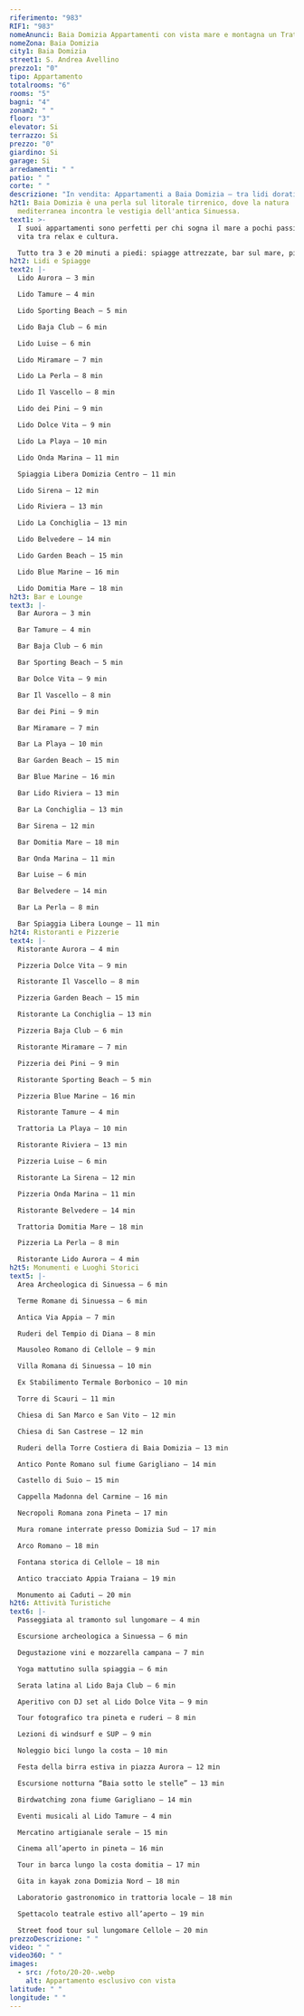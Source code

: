 ```yaml
---
riferimento: "983"
RIF1: "983"
nomeAnunci: Baia Domizia Appartamenti con vista mare e montagna un Trattativa
nomeZona: Baia Domizia
city1: Baia Domizia
street1: S. Andrea Avellino
prezzo1: "0"
tipo: Appartamento
totalrooms: "6"
rooms: "5"
bagni: "4"
zonam2: " "
floor: "3"
elevator: Si
terrazzo: Si
prezzo: "0"
giardino: Si
garage: Si
arredamenti: " "
patio: " "
corte: " "
descrizione: "In vendita: Appartamenti a Baia Domizia – tra lidi dorati e storia romana"
h2t1: Baia Domizia è una perla sul litorale tirrenico, dove la natura
  mediterranea incontra le vestigia dell'antica Sinuessa.
text1: >-
  I suoi appartamenti sono perfetti per chi sogna il mare a pochi passi e una
  vita tra relax e cultura.

  Tutto tra 3 e 20 minuti a piedi: spiagge attrezzate, bar sul mare, pizzerie tradizionali e siti archeologici unici.
h2t2: Lidi e Spiagge
text2: |-
  Lido Aurora – 3 min

  Lido Tamure – 4 min

  Lido Sporting Beach – 5 min

  Lido Baja Club – 6 min

  Lido Luise – 6 min

  Lido Miramare – 7 min

  Lido La Perla – 8 min

  Lido Il Vascello – 8 min

  Lido dei Pini – 9 min

  Lido Dolce Vita – 9 min

  Lido La Playa – 10 min

  Lido Onda Marina – 11 min

  Spiaggia Libera Domizia Centro – 11 min

  Lido Sirena – 12 min

  Lido Riviera – 13 min

  Lido La Conchiglia – 13 min

  Lido Belvedere – 14 min

  Lido Garden Beach – 15 min

  Lido Blue Marine – 16 min

  Lido Domitia Mare – 18 min
h2t3: Bar e Lounge
text3: |-
  Bar Aurora – 3 min

  Bar Tamure – 4 min

  Bar Baja Club – 6 min

  Bar Sporting Beach – 5 min

  Bar Dolce Vita – 9 min

  Bar Il Vascello – 8 min

  Bar dei Pini – 9 min

  Bar Miramare – 7 min

  Bar La Playa – 10 min

  Bar Garden Beach – 15 min

  Bar Blue Marine – 16 min

  Bar Lido Riviera – 13 min

  Bar La Conchiglia – 13 min

  Bar Sirena – 12 min

  Bar Domitia Mare – 18 min

  Bar Onda Marina – 11 min

  Bar Luise – 6 min

  Bar Belvedere – 14 min

  Bar La Perla – 8 min

  Bar Spiaggia Libera Lounge – 11 min
h2t4: Ristoranti e Pizzerie
text4: |-
  Ristorante Aurora – 4 min

  Pizzeria Dolce Vita – 9 min

  Ristorante Il Vascello – 8 min

  Pizzeria Garden Beach – 15 min

  Ristorante La Conchiglia – 13 min

  Pizzeria Baja Club – 6 min

  Ristorante Miramare – 7 min

  Pizzeria dei Pini – 9 min

  Ristorante Sporting Beach – 5 min

  Pizzeria Blue Marine – 16 min

  Ristorante Tamure – 4 min

  Trattoria La Playa – 10 min

  Ristorante Riviera – 13 min

  Pizzeria Luise – 6 min

  Ristorante La Sirena – 12 min

  Pizzeria Onda Marina – 11 min

  Ristorante Belvedere – 14 min

  Trattoria Domitia Mare – 18 min

  Pizzeria La Perla – 8 min

  Ristorante Lido Aurora – 4 min
h2t5: Monumenti e Luoghi Storici
text5: |-
  Area Archeologica di Sinuessa – 6 min

  Terme Romane di Sinuessa – 6 min

  Antica Via Appia – 7 min

  Ruderi del Tempio di Diana – 8 min

  Mausoleo Romano di Cellole – 9 min

  Villa Romana di Sinuessa – 10 min

  Ex Stabilimento Termale Borbonico – 10 min

  Torre di Scauri – 11 min

  Chiesa di San Marco e San Vito – 12 min

  Chiesa di San Castrese – 12 min

  Ruderi della Torre Costiera di Baia Domizia – 13 min

  Antico Ponte Romano sul fiume Garigliano – 14 min

  Castello di Suio – 15 min

  Cappella Madonna del Carmine – 16 min

  Necropoli Romana zona Pineta – 17 min

  Mura romane interrate presso Domizia Sud – 17 min

  Arco Romano – 18 min

  Fontana storica di Cellole – 18 min

  Antico tracciato Appia Traiana – 19 min

  Monumento ai Caduti – 20 min
h2t6: Attività Turistiche
text6: |-
  Passeggiata al tramonto sul lungomare – 4 min

  Escursione archeologica a Sinuessa – 6 min

  Degustazione vini e mozzarella campana – 7 min

  Yoga mattutino sulla spiaggia – 6 min

  Serata latina al Lido Baja Club – 6 min

  Aperitivo con DJ set al Lido Dolce Vita – 9 min

  Tour fotografico tra pineta e ruderi – 8 min

  Lezioni di windsurf e SUP – 9 min

  Noleggio bici lungo la costa – 10 min

  Festa della birra estiva in piazza Aurora – 12 min

  Escursione notturna “Baia sotto le stelle” – 13 min

  Birdwatching zona fiume Garigliano – 14 min

  Eventi musicali al Lido Tamure – 4 min

  Mercatino artigianale serale – 15 min

  Cinema all’aperto in pineta – 16 min

  Tour in barca lungo la costa domitia – 17 min

  Gita in kayak zona Domizia Nord – 18 min

  Laboratorio gastronomico in trattoria locale – 18 min

  Spettacolo teatrale estivo all’aperto – 19 min

  Street food tour sul lungomare Cellole – 20 min
prezzoDescrizione: " "
video: " "
video360: " "
images:
  - src: /foto/20-20-.webp
    alt: Appartamento esclusivo con vista
latitude: " "
longitude: " "
---
```

